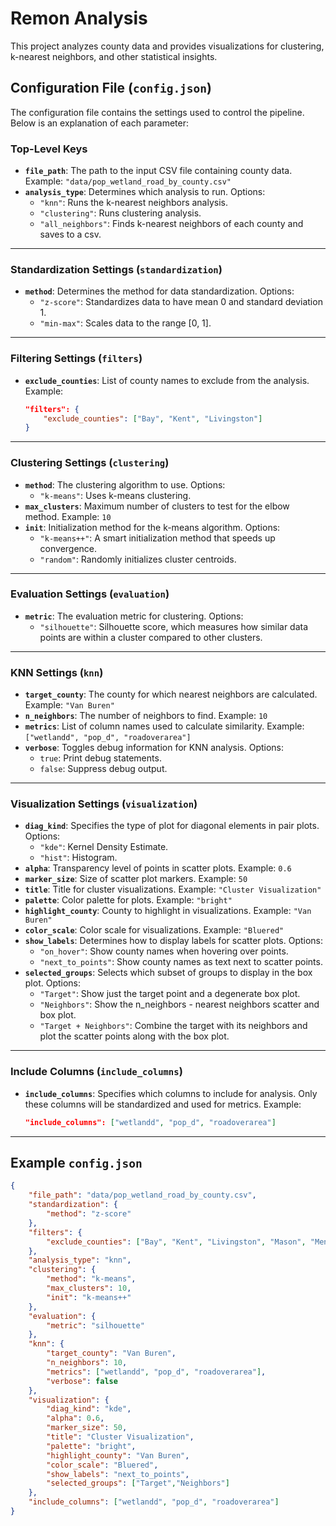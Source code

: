# Remon Analysis

This project analyzes county data and provides visualizations for clustering, k-nearest neighbors, and other statistical insights.

## Configuration File (`config.json`)

The configuration file contains the settings used to control the pipeline. Below is an explanation of each parameter:

### Top-Level Keys

- **`file_path`**: The path to the input CSV file containing county data. Example: `"data/pop_wetland_road_by_county.csv"`
- **`analysis_type`**: Determines which analysis to run. Options:
  - `"knn"`: Runs the k-nearest neighbors analysis.
  - `"clustering"`: Runs clustering analysis.
  - `"all_neighbors"`: Finds k-nearest neighbors of each county and saves to a csv.
---

### Standardization Settings (`standardization`)

- **`method`**: Determines the method for data standardization. Options:
  - `"z-score"`: Standardizes data to have mean 0 and standard deviation 1.
  - `"min-max"`: Scales data to the range [0, 1].

---

### Filtering Settings (`filters`)

- **`exclude_counties`**: List of county names to exclude from the analysis. Example:
  ```json
  "filters": {
      "exclude_counties": ["Bay", "Kent", "Livingston"]
  }
  ```

---

### Clustering Settings (`clustering`)

- **`method`**: The clustering algorithm to use. Options:
  - `"k-means"`: Uses k-means clustering.
- **`max_clusters`**: Maximum number of clusters to test for the elbow method. Example: `10`
- **`init`**: Initialization method for the k-means algorithm. Options:
  - `"k-means++"`: A smart initialization method that speeds up convergence.
  - `"random"`: Randomly initializes cluster centroids.

---

### Evaluation Settings (`evaluation`)

- **`metric`**: The evaluation metric for clustering. Options:
  - `"silhouette"`: Silhouette score, which measures how similar data points are within a cluster compared to other clusters.

---

### KNN Settings (`knn`)

- **`target_county`**: The county for which nearest neighbors are calculated. Example: `"Van Buren"`
- **`n_neighbors`**: The number of neighbors to find. Example: `10`
- **`metrics`**: List of column names used to calculate similarity. Example: `["wetlandd", "pop_d", "roadoverarea"]`
- **`verbose`**: Toggles debug information for KNN analysis. Options:
  - `true`: Print debug statements.
  - `false`: Suppress debug output.

---

### Visualization Settings (`visualization`)

- **`diag_kind`**: Specifies the type of plot for diagonal elements in pair plots. Options:
  - `"kde"`: Kernel Density Estimate.
  - `"hist"`: Histogram.
- **`alpha`**: Transparency level of points in scatter plots. Example: `0.6`
- **`marker_size`**: Size of scatter plot markers. Example: `50`
- **`title`**: Title for cluster visualizations. Example: `"Cluster Visualization"`
- **`palette`**: Color palette for plots. Example: `"bright"`
- **`highlight_county`**: County to highlight in visualizations. Example: `"Van Buren"`
- **`color_scale`**: Color scale for visualizations. Example: `"Bluered"`
- **`show_labels`**: Determines how to display labels for scatter plots. Options:
  - `"on_hover"`: Show county names when hovering over points.
  - `"next_to_points"`: Show county names as text next to scatter points.
- **`selected_groups`**: Selects which subset of groups to display in the box plot. Options:
  - `"Target"`: Show just the target point and a degenerate box plot.
  - `"Neighbors"`: Show the n_neighbors - nearest neighbors scatter and box plot.
  - `"Target + Neighbors"`: Combine the target with its neighbors and plot the scatter points along with the box plot.

---

### Include Columns (`include_columns`)

- **`include_columns`**: Specifies which columns to include for analysis. Only these columns will be standardized and used for metrics. Example:
  ```json
  "include_columns": ["wetlandd", "pop_d", "roadoverarea"]
  ```

---

## Example `config.json`

```json
{
    "file_path": "data/pop_wetland_road_by_county.csv",
    "standardization": {
        "method": "z-score"
    },
    "filters": {
        "exclude_counties": ["Bay", "Kent", "Livingston", "Mason", "Menominee", "Muskegon", "Oakland", "Ottawa"]
    },
    "analysis_type": "knn",
    "clustering": {
        "method": "k-means",
        "max_clusters": 10,
        "init": "k-means++"
    },
    "evaluation": {
        "metric": "silhouette"
    },
    "knn": {
        "target_county": "Van Buren",
        "n_neighbors": 10,
        "metrics": ["wetlandd", "pop_d", "roadoverarea"],
        "verbose": false
    },
    "visualization": {
        "diag_kind": "kde",
        "alpha": 0.6,
        "marker_size": 50,
        "title": "Cluster Visualization",
        "palette": "bright",
        "highlight_county": "Van Buren",
        "color_scale": "Bluered",
        "show_labels": "next_to_points",
        "selected_groups": ["Target","Neighbors"]
    },
    "include_columns": ["wetlandd", "pop_d", "roadoverarea"]
}
```